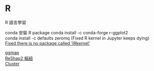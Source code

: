 # R
R 語言學習<br>

conda 安裝 R package 
conda install -c conda-forge r-ggplot2<br>
conda install -c defaults zeromq (Fixed R kernel in Jupyter keeps dying)<br>
[Fixed there is no package called 'IRkernel'](https://irkernel.github.io/installation/)<br>

[ggmap](/R-ggmap.ipynb/)<br>
[ReShap2 樞紐](/ReShap2.ipynb/)<br>
[Cluster](/Cluster.ipynb/)<br>
